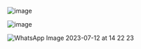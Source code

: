 ![image](https://user-images.githubusercontent.com/73538974/252912909-0b4e5833-8e0e-47e6-b42b-884e059e570f.png)     
      
![image](https://user-images.githubusercontent.com/73538974/252912952-af8a72d4-3664-4747-ade1-d7c456fd8747.png)     
      
![WhatsApp Image 2023-07-12 at 14 22 23](https://user-images.githubusercontent.com/73538974/252915442-ac95ed92-f497-4b1b-80b1-e8043d413731.jpg)

​
